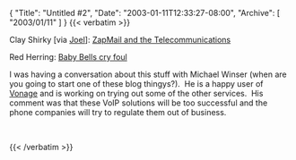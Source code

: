 {
  "Title": "Untitled #2",
  "Date": "2003-01-11T12:33:27-08:00",
  "Archive": [
    "2003/01/11"
  ]
}
{{< verbatim >}}
<P>Clay Shirky [via <A href="http://www.joelonsoftware.com/news/20030109.html">Joel</A>]: <A href="http://shirky.com/writings/zapmail.html">ZapMail and the Telecommunications </A></P>
<P>Red Herring: <A href="http://www.herring.com/insider/2003/01/babybells010703.html">Baby Bells cry foul</A> </P>
<P>I was having a conversation about this stuff with Michael Winser (when are you going to start one of these blog thingys?).&nbsp; He is a happy user of <A href="http://www.vonage.com">Vonage</A> and is working on trying out some of the other services.&nbsp; His comment was that these VoIP solutions will be too successful and the phone companies will try to regulate them out of business.</P>
<P>&nbsp;</P>
{{< /verbatim >}}
